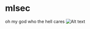 # mlsec
oh my god who the hell cares
![Alt text](https://www.reddit.com/media?url=https%3A%2F%2Fi.redd.it%2Fzldlq5p1zq2c1.jpeg)
